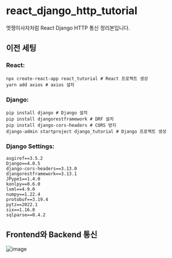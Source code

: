 # react_django_http_tutorial
멋쟁이사자처럼 React Django HTTP 통신 정리본입니다.

## 이전 세팅
### React:
```
npx create-react-app react_tutorial # React 프로젝트 생성
yarn add axios # axios 설치
```

### Django:
```
pip install django # Django 설치
pip install djangorestframework # DRF 설치 
pip install django-cors-headers # CORS 방지
django-admin startproject django_tutorial # Django 프로젝트 생성
```

### Django Settings:
```
asgiref==3.5.2
Django==4.0.5
django-cors-headers==3.13.0
djangorestframework==3.13.1
JPype1==1.4.0
konlpy==0.6.0
lxml==4.9.0
numpy==1.22.4
protobuf==3.19.4
pytz==2022.1
six==1.16.0
sqlparse==0.4.2
```

## Frontend와 Backend 통신
![image](https://user-images.githubusercontent.com/86935465/175817947-44073426-c70b-4c54-9d44-dab357356dd8.png)
